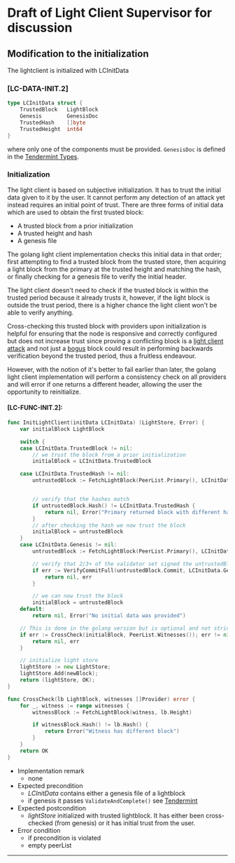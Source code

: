 # Draft of Light Client Supervisor for discussion

## Modification to the initialization

The lightclient is initialized with LCInitData

### **[LC-DATA-INIT.2]**

```go
type LCInitData struct {
    TrustedBlock   LightBlock
    Genesis        GenesisDoc
    TrustedHash    []byte
    TrustedHeight  int64
}
```

where only one of the components must be provided. `GenesisDoc` is
defined in the [Tendermint
Types](https://github.com/DeAI-Artist/MintAI/blob/v0.34.x/types/genesis.go).


### Initialization

The light client is based on subjective initialization. It has to
trust the initial data given to it by the user. It cannot perform any
detection of an attack yet instead requires an initial point of trust.
There are three forms of initial data which are used to obtain the
first trusted block:

- A trusted block from a prior initialization
- A trusted height and hash
- A genesis file

The golang light client implementation checks this initial data in that
order; first attempting to find a trusted block from the trusted store,
then acquiring a light block from the primary at the trusted height and matching
the hash, or finally checking for a genesis file to verify the initial header.

The light client doesn't need to check if the trusted block is within the
trusted period because it already trusts it, however, if the light block is
outside the trust period, there is a higher chance the light client won't be
able to verify anything.

Cross-checking this trusted block with providers upon initialization is helpful
for ensuring that the node is responsive and correctly configured but does not
increase trust since proving a conflicting block is a
[light client attack](https://github.com/DeAI-Artist/MintAI/blob/v0.34.x/spec/light-client/detection/detection_003_reviewed.md#tmbc-lc-attack1)
and not just a [bogus](https://github.com/DeAI-Artist/MintAI/blob/v0.34.x/spec/light-client/detection/detection_003_reviewed.md#tmbc-bogus1) block could result in
performing backwards verification beyond the trusted period, thus a fruitless
endeavour.

However, with the notion of it's better to fail earlier than later, the golang
light client implementation will perform a consistency check on all providers
and will error if one returns a different header, allowing the user
the opportunity to reinitialize.

#### **[LC-FUNC-INIT.2]:**

```go
func InitLightClient(initData LCInitData) (LightStore, Error) {
    var initialBlock LightBlock

    switch {
    case LCInitData.TrustedBlock != nil:
        // we trust the block from a prior initialization
        initialBlock = LCInitData.TrustedBlock

    case LCInitData.TrustedHash != nil:
        untrustedBlock := FetchLightBlock(PeerList.Primary(), LCInitData.TrustedHeight)


        // verify that the hashes match
        if untrustedBlock.Hash() != LCInitData.TrustedHash {
            return nil, Error("Primary returned block with different hash")
        }
        // after checking the hash we now trust the block
        initialBlock = untrustedBlock
    }
    case LCInitData.Genesis != nil:
        untrustedBlock := FetchLightBlock(PeerList.Primary(), LCInitData.Genesis.InitialHeight)

        // verify that 2/3+ of the validator set signed the untrustedBlock
        if err := VerifyCommitFull(untrustedBlock.Commit, LCInitData.Genesis.Validators); err != nil {
            return nil, err
        }

        // we can now trust the block
        initialBlock = untrustedBlock
    default:
        return nil, Error("No initial data was provided")

    // This is done in the golang version but is optional and not strictly part of the protocol
    if err := CrossCheck(initialBlock, PeerList.Witnesses()); err != nil {
        return nil, err
    }

    // initialize light store
    lightStore := new LightStore;
    lightStore.Add(newBlock);
    return (lightStore, OK);
}

func CrossCheck(lb LightBlock, witnesses []Provider) error {
    for _, witness := range witnesses {
        witnessBlock := FetchLightBlock(witness, lb.Height)

        if witnessBlock.Hash() != lb.Hash() {
            return Error("Witness has different block")
        }
    }
    return OK
}

```

- Implementation remark
    - none
- Expected precondition
    - *LCInitData* contains either a genesis file of a lightblock
    - if genesis it passes `ValidateAndComplete()` see [Tendermint](https://informal.systems)
- Expected postcondition
    - *lightStore* initialized with trusted lightblock. It has either been
      cross-checked (from genesis) or it has initial trust from the
      user.
- Error condition
    - if precondition is violated
    - empty peerList

----

